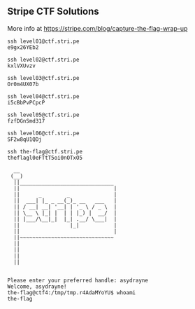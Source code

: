 Stripe CTF Solutions
--------------------

More info at https://stripe.com/blog/capture-the-flag-wrap-up

    ssh level01@ctf.stri.pe
    e9gx26YEb2

    ssh level02@ctf.stri.pe
    kxlVXUvzv

    ssh level03@ctf.stri.pe
    Or0m4UX07b

    ssh level04@ctf.stri.pe
    i5cBbPvPCpcP

    ssh level05@ctf.stri.pe
    fzfDGnSmd317

    ssh level06@ctf.stri.pe
    SF2w8qU1QDj

    ssh the-flag@ctf.stri.pe
    theflagl0eFTtT5oi0nOTxO5

      __
     (__)
      ||______________________________
      ||                              |
      ||      _        _              |
      ||  ___| |_ _ __(_)_ __   ___   |
      || / __| __| '__| | '_ \ / _ \  |
      || \__ \ |_| |  | | |_) |  __/  |
      || |___/\__|_|  |_| .__/ \___|  |
      ||                |_|           |
      ||                              |
      ||~~~~~~~~~~~~~~~~~~~~~~~~~~~~~~
      ||
      ||
      ||
      ||


    Please enter your preferred handle: asydrayne
    Welcome, asydrayne!
    the-flag@ctf4:/tmp/tmp.r4AdaMYoYU$ whoami
    the-flag
